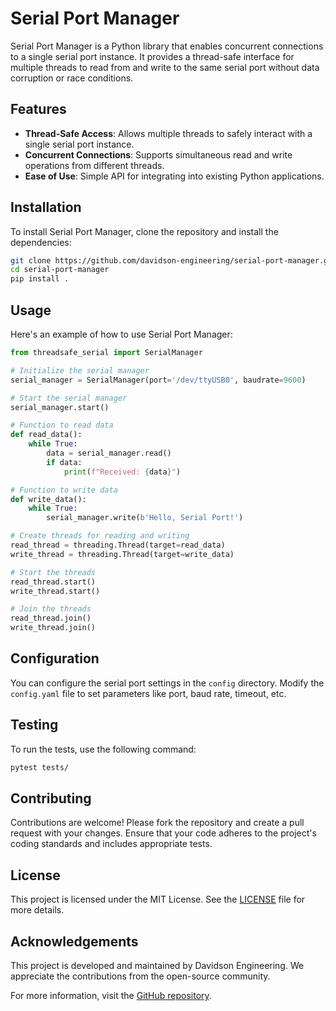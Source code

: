 
# Serial Port Manager

Serial Port Manager is a Python library that enables concurrent connections to a single serial port instance. It provides a thread-safe interface for multiple threads to read from and write to the same serial port without data corruption or race conditions.

## Features

- **Thread-Safe Access**: Allows multiple threads to safely interact with a single serial port instance.
- **Concurrent Connections**: Supports simultaneous read and write operations from different threads.
- **Ease of Use**: Simple API for integrating into existing Python applications.

## Installation

To install Serial Port Manager, clone the repository and install the dependencies:

```bash
git clone https://github.com/davidson-engineering/serial-port-manager.git
cd serial-port-manager
pip install .
```

## Usage

Here's an example of how to use Serial Port Manager:

```python
from threadsafe_serial import SerialManager

# Initialize the serial manager
serial_manager = SerialManager(port='/dev/ttyUSB0', baudrate=9600)

# Start the serial manager
serial_manager.start()

# Function to read data
def read_data():
    while True:
        data = serial_manager.read()
        if data:
            print(f"Received: {data}")

# Function to write data
def write_data():
    while True:
        serial_manager.write(b'Hello, Serial Port!')

# Create threads for reading and writing
read_thread = threading.Thread(target=read_data)
write_thread = threading.Thread(target=write_data)

# Start the threads
read_thread.start()
write_thread.start()

# Join the threads
read_thread.join()
write_thread.join()
```

## Configuration

You can configure the serial port settings in the `config` directory. Modify the `config.yaml` file to set parameters like port, baud rate, timeout, etc.

## Testing

To run the tests, use the following command:

```bash
pytest tests/
```

## Contributing

Contributions are welcome! Please fork the repository and create a pull request with your changes. Ensure that your code adheres to the project's coding standards and includes appropriate tests.

## License

This project is licensed under the MIT License. See the [LICENSE](LICENSE) file for more details.

## Acknowledgements

This project is developed and maintained by Davidson Engineering. We appreciate the contributions from the open-source community.

For more information, visit the [GitHub repository](https://github.com/davidson-engineering/serial-port-manager). 
